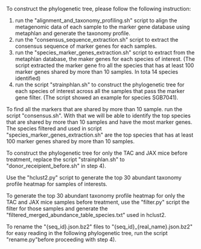 To construct the phylogenetic tree, please follow the following instruction:
1) run the "alignment_and_taxonomy_profiling.sh" script to align the metagenomic data of each sample to the marker gene database using metaphlan and generate the taxonomy profile.
2) run the "consensus_sequence_extraction.sh" script to extract the consensus sequence of marker genes for each samples.
3) run the "species_marker_genes_extraction.sh" script to extract from the metaphlan database, the maker genes for each species of interest. (The script extracted the marker gene fro all the species that has at least 100 marker genes shared by more than 10 samples. In tota 14 species identified)
4) run the script "strainphlan.sh" to construct the phylogenetic tree for each species of interest across all the samples that pass the marker gene filter. (The script showed an example for species SGB7041).

To find all the markers that are shared by more than 10 sample. run the script "consensus.sh". With that we will be able to identify the top species that are shared by more than 10 samples and have the most marker genes. The species filtered and used in script "species_marker_genes_extraction.sh" are the top species that has at least 100 marker genes shared by more than 10 samples.

To construct the phylogenetic tree for only the TAC and JAX mice before treatment, replace the script "strainphlan.sh" to "donor_receipient_before.sh" in step 4).

Use the "hclust2.py" script to generate the top 30 abundant taxonomy profile heatmap for samples of interests.

To generate the top 30 abundant taxonomy profile heatmap for only the TAC and JAX mice samples before treatment, use the "filter.py" script the filter for those samples and generate the "filtered_merged_abundance_table_species.txt" used in hclust2.

To rename the "{seq_id}.json.bz2" files to "{seq_id}_{real_name}.json.bz2" for easy reading in the following phylogenetic tree, run the script "rename.py"before proceeding with step 4).
